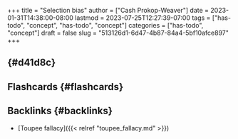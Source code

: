 +++
title = "Selection bias"
author = ["Cash Prokop-Weaver"]
date = 2023-01-31T14:38:00-08:00
lastmod = 2023-07-25T12:27:39-07:00
tags = ["has-todo", "concept", "has-todo", "concept"]
categories = ["has-todo", "concept"]
draft = false
slug = "513126d1-6d47-4b87-84a4-5bf10afce897"
+++

##  {#d41d8c}


## Flashcards {#flashcards}


## Backlinks {#backlinks}

-   [Toupee fallacy]({{< relref "toupee_fallacy.md" >}})
